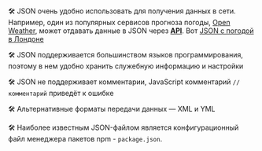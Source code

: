 🛠 JSON очень удобно использовать для получения данных в сети. Например, один из популярных сервисов прогноза погоды, [Open Weather](http://openweathermap.org), может отдавать данные в JSON через [**API**](/js/api). Вот [JSON с погодой в Лондоне](https://samples.openweathermap.org/data/2.5/weather?q=London,uk&appid=439d4b804bc8187953eb36d2a8c26a02#)

🛠 JSON поддерживается большинством языков программирования, поэтому в нем удобно хранить служебную информацию и настройки

🛠 JSON не поддерживает комментарии, JavaScript комментарий `// комментарий` приведёт к ошибке

🛠 Альтернативные форматы передачи данных — XML и YML

🛠 Наиболее известным JSON-файлом является конфигурационный файл менеджера пакетов npm - `package.json`.
